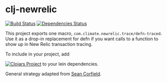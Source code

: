 clj-newrelic
======

[![Build Status](https://travis-ci.org/TheClimateCorporation/clj-newrelic.png?branch=master)](https://travis-ci.org/TheClimateCorporation/clj-newrelic)
[![Dependencies Status](http://jarkeeper.com/TheClimateCorporation/clj-newrelic/status.png)](http://jarkeeper.com/TheClimateCorporation/clj-newrelic)

This project exports one macro, `com.climate.newrelic.trace/defn-traced`. Use it as a
drop-in replacement for defn if you want calls to a function to show up in
New Relic transaction tracing.

To include in your project, add

[![Clojars Project](http://clojars.org/com.climate/clj-newrelic/latest-version.svg)](http://clojars.org/com.climate/clj-newrelic)
to your lein dependencies.

General strategy adapted from [Sean Corfield](http://corfield.org/blog/post.cfm/instrumenting-clojure-for-new-relic-monitoring).

